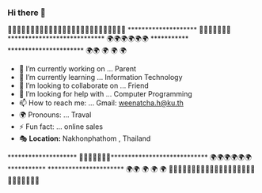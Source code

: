 ### Hi there 👋
🌸🌸🌸🌸🌸🌸🌸🌸🌸🌸🌸🌸🌸🌸🌸🌸🌸🌸🌸🌸🌸🌸🌸🌸🌸🌸
********************  🍕🍕🍕🍕🍕🍕🍕****************************
🌍🌍🌍🌍🌍🌍 *********** ********************** 🌍🌍 🌍 🌍 🌍 

- 🔭 I’m currently working on ... Parent
- 🌱 I’m currently learning ... Information Technology
- 👯 I’m looking to collaborate on ...  Friend
- 🤔 I’m looking for help with ... Computer Programming
- 📫 How to reach me: ... Gmail: weenatcha.h@ku.th
- 🌍 Pronouns: ... Traval 
- ⚡ Fun fact: ... online sales
- 🎭  **Location:** Nakhonphathom , Thailand

********************  🍕🍕🍕🍕🍕🍕🍕****************************
🌍🌍🌍🌍🌍🌍 *********** ********************** 🌍🌍 🌍 🌍 🌍 
🌸🌸🌸🌸🌸🌸🌸🌸🌸🌸🌸🌸🌸🌸🌸🌸🌸🌸🌸🌸🌸🌸🌸🌸🌸🌸

<!--
**keaw9411353/keaw9411353** is a ✨ _special_ ✨ repository because its `README.md` (this file) appears on your GitHub profile.

Here are some ideas to get you started:


